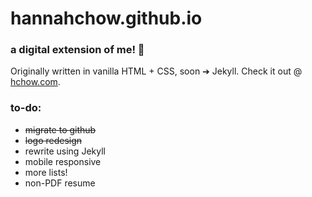 # hannahchow.github.io

### a digital extension of me! 🌟 </br>
Originally written in vanilla HTML + CSS, soon ➔ Jekyll. Check it out @ [hchow.com](http://hchow.com).

### to-do:
- ~~migrate to github~~
- ~~logo redesign~~
- rewrite using Jekyll
- mobile responsive
- more lists!
- non-PDF resume
